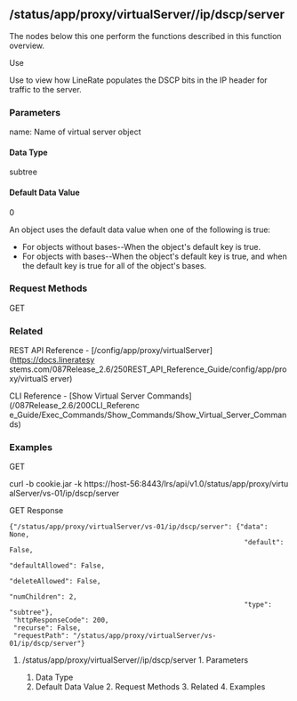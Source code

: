 ## /status/app/proxy/virtualServer/<name>/ip/dscp/server

The nodes below this one perform the functions described in this function
overview.

Use

Use to view how LineRate populates the DSCP bits in the IP header for traffic
to the server.

### Parameters

name: Name of virtual server object

#### Data Type

subtree

#### Default Data Value

0

An object uses the default data value when one of the following is true:

  * For objects without bases--When the object's default key is true.
  * For objects with bases--When the object's default key is true, and when the default key is true for all of the object's bases.

### Request Methods

GET

### Related

REST API Reference - [/config/app/proxy/virtualServer](https://docs.lineratesy
stems.com/087Release_2.6/250REST_API_Reference_Guide/config/app/proxy/virtualS
erver)

CLI Reference - [Show Virtual Server Commands](/087Release_2.6/200CLI_Referenc
e_Guide/Exec_Commands/Show_Commands/Show_Virtual_Server_Commands)

### Examples

GET

curl -b cookie.jar -k https://host-56:8443/lrs/api/v1.0/status/app/proxy/virtu
alServer/vs-01/ip/dscp/server

GET Response

    
    
    {"/status/app/proxy/virtualServer/vs-01/ip/dscp/server": {"data": None,
                                                               "default": False,
                                                               "defaultAllowed": False,
                                                               "deleteAllowed": False,
                                                               "numChildren": 2,
                                                               "type": "subtree"},
     "httpResponseCode": 200,
     "recurse": False,
     "requestPath": "/status/app/proxy/virtualServer/vs-01/ip/dscp/server"}
    

  1. /status/app/proxy/virtualServer/<name>/ip/dscp/server
    1. Parameters
      1. Data Type
      2. Default Data Value
    2. Request Methods
    3. Related
    4. Examples

